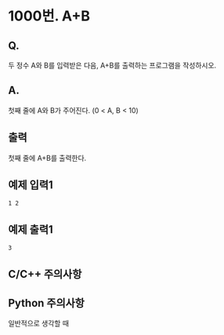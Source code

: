 # 1000번. A+B



## Q. 

두 정수 A와 B를 입력받은 다음, A+B를 출력하는 프로그램을 작성하시오.



## A.

첫째 줄에 A와 B가 주어진다. (0 < A, B < 10)



##  출력

첫째 줄에 A+B를 출력한다.



## 예제 입력1

```입력
1 2
```



## 예제 출력1

```출력
3
```



## C/C++ 주의사항



## Python 주의사항

일반적으로 생각할 때 



